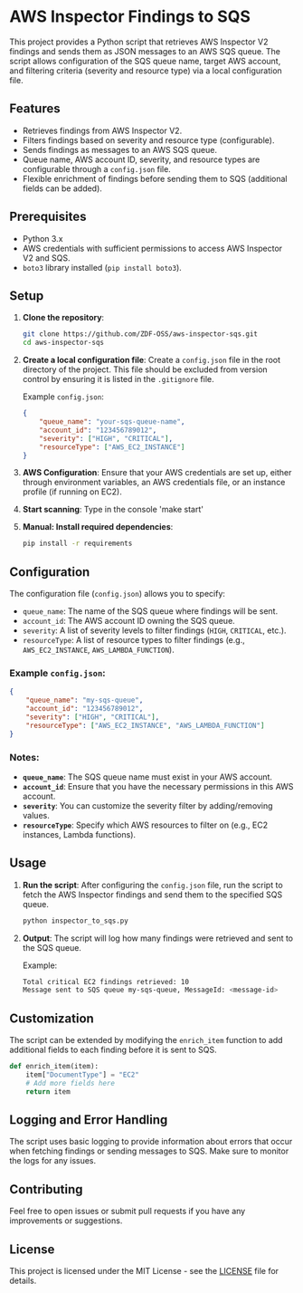 # AWS Inspector Findings to SQS

This project provides a Python script that retrieves AWS Inspector V2 findings and sends them as JSON messages to an AWS SQS queue. The script allows configuration of the SQS queue name, target AWS account, and filtering criteria (severity and resource type) via a local configuration file.

## Features

- Retrieves findings from AWS Inspector V2.
- Filters findings based on severity and resource type (configurable).
- Sends findings as messages to an AWS SQS queue.
- Queue name, AWS account ID, severity, and resource types are configurable through a `config.json` file.
- Flexible enrichment of findings before sending them to SQS (additional fields can be added).

## Prerequisites

- Python 3.x
- AWS credentials with sufficient permissions to access AWS Inspector V2 and SQS.
- `boto3` library installed (`pip install boto3`).

## Setup

1. **Clone the repository**:
   ```bash
   git clone https://github.com/ZDF-OSS/aws-inspector-sqs.git
   cd aws-inspector-sqs
   ```

2. **Create a local configuration file**:
   Create a `config.json` file in the root directory of the project. This file should be excluded from version control by ensuring it is listed in the `.gitignore` file.

   Example `config.json`:
   ```json
   {
       "queue_name": "your-sqs-queue-name",
       "account_id": "123456789012",
       "severity": ["HIGH", "CRITICAL"],
       "resourceType": ["AWS_EC2_INSTANCE"]
   }
   ```

3. **AWS Configuration**:
   Ensure that your AWS credentials are set up, either through environment variables, an AWS credentials file, or an instance profile (if running on EC2).

4. **Start scanning**:
   Type in the console 'make start'

4. **Manual: Install required dependencies**:
   ```bash
   pip install -r requirements
   ```
## Configuration

The configuration file (`config.json`) allows you to specify:
- `queue_name`: The name of the SQS queue where findings will be sent.
- `account_id`: The AWS account ID owning the SQS queue.
- `severity`: A list of severity levels to filter findings (`HIGH`, `CRITICAL`, etc.).
- `resourceType`: A list of resource types to filter findings (e.g., `AWS_EC2_INSTANCE`, `AWS_LAMBDA_FUNCTION`).

### Example `config.json`:

```json
{
    "queue_name": "my-sqs-queue",
    "account_id": "123456789012",
    "severity": ["HIGH", "CRITICAL"],
    "resourceType": ["AWS_EC2_INSTANCE", "AWS_LAMBDA_FUNCTION"]
}
```

### Notes:
- **`queue_name`**: The SQS queue name must exist in your AWS account.
- **`account_id`**: Ensure that you have the necessary permissions in this AWS account.
- **`severity`**: You can customize the severity filter by adding/removing values.
- **`resourceType`**: Specify which AWS resources to filter on (e.g., EC2 instances, Lambda functions).

## Usage

1. **Run the script**:
   After configuring the `config.json` file, run the script to fetch the AWS Inspector findings and send them to the specified SQS queue.

   ```bash
   python inspector_to_sqs.py
   ```

2. **Output**:
   The script will log how many findings were retrieved and sent to the SQS queue. 

   Example:
   ```bash
   Total critical EC2 findings retrieved: 10
   Message sent to SQS queue my-sqs-queue, MessageId: <message-id>
   ```

## Customization

The script can be extended by modifying the `enrich_item` function to add additional fields to each finding before it is sent to SQS.

```python
def enrich_item(item):
    item["DocumentType"] = "EC2"
    # Add more fields here
    return item
```

## Logging and Error Handling

The script uses basic logging to provide information about errors that occur when fetching findings or sending messages to SQS. Make sure to monitor the logs for any issues.

## Contributing

Feel free to open issues or submit pull requests if you have any improvements or suggestions.

## License

This project is licensed under the MIT License - see the [LICENSE](LICENSE) file for details.
